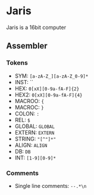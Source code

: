# Jaris 

Jaris is a 16bit computer

## Assembler

### Tokens
- SYM: `[a-zA-Z_][a-zA-Z_0-9]*` 
- INST: ``
- HEX: `0[xX][0-9a-fA-F]{2}`
- HEX2: `0[xX][0-9a-fA-F]{4}`
- MACROO: `{`
- MACROC: `}`
- COLON: `:`
- REL: `$`
- GLOBAL: `GLOBAL`
- EXTERN: `EXTERN`
- STRING: `"[^"]*"`
- ALIGN: `ALIGN`
- DB: `DB`
- INT: `[1-9][0-9]*`

### Comments
- Single line comments: `--.*\n`
